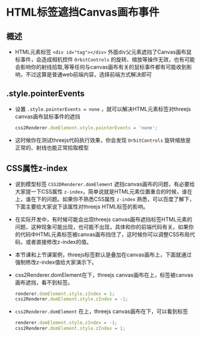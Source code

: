 # HTML标签遮挡Canvas画布事件

## 概述

+ HTML元素标签 `<div id="tag"></div>` 外面div父元素遮挡了Canvas画布鼠标事件，会造成相机控件 `OrbitControls` 的旋转、缩放等操作无效，也有可能会影响你的射线拾取,等等任何与canvas画布有关的鼠标事件都有可能收到影响，不过这算是普通web前端内容，选择前端方式解决即可

## .style.pointerEvents

+ 设置 `.style.pointerEvents = none` ，就可以解决HTML元素标签对threejs canvas画布鼠标事件的遮挡

  ```js
  css2Renderer.domElement.style.pointerEvents = 'none';
  ```

+ 这时候你在测试threejs代码执行效果，你会发现 `OrbitControls` 旋转缩放是正常的、射线也能正常拾取模型

## CSS属性z-index

+ 说到模型标签 `CSS2DRenderer.domElement` 遮挡canvas画布的问题，有必要给大家提一下CSS属性 `z-index`，简单说就是HTML元素位置重合的时候，谁在上，谁在下的问题。如果你不熟悉CSS属性 `z-index` 熟悉，可以百度了解下，下面主要给大家说下该属性对threejs HTML标签的影响。

+ 在实际开发中，有时候可能会出现threejs canvas画布遮挡标签HTML元素的问题，这种现象可能出现，也可能不出现，具体和你的前端代码有关。如果你的代码中HTML元素标签被canvas画布挡住了，这时候你可以调整CSS布局代码，或者直接修改z-index的值。

+ 本节课和上节课案例，threejs标签默认是叠加在canvas画布上，下面就通过强制修改z-index值给大家演示下。

+ css2Renderer.domElement在下，threejs canvas画布在上，标签被canvas画布遮挡，看不到标签。

  ```js
  renderer.domElement.style.zIndex = 1;
  css2Renderer.domElement.style.zIndex = -1;
  ```

+ `css2Renderer.domElement` 在上，threejs canvas画布在下，可以看到标签

  ```js
  renderer.domElement.style.zIndex = -1;
  css2Renderer.domElement.style.zIndex = 1;
  ```
